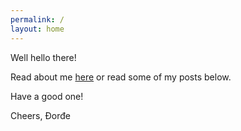 ```yaml
---
permalink: /
layout: home
---
```


Well hello there!

Read about me [here](https://brlauuu.github.io/about) or read some of my posts below.

Have a good one!

Cheers,
Đorđe